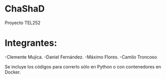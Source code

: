 # ChaShaD
Proyecto TEL252

# Integrantes:
-Clemente Mujica.
-Daniel Fernández.
-Máximo Flores.
-Camilo Troncoso




Se incluye los códigos para correrlo sólo en Python o con contenedores en Docker.
